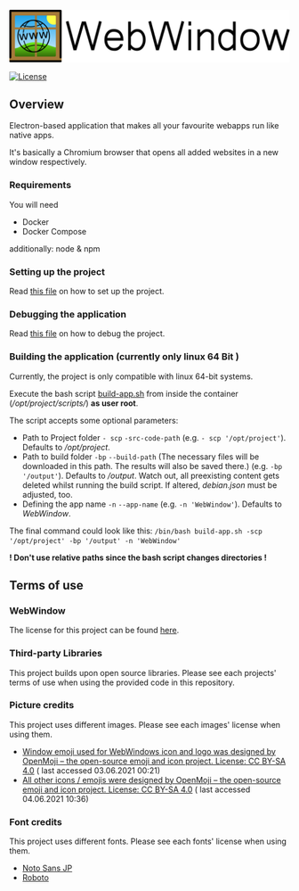![WebWindow logo](doc/assets/mainImage.png)

[![License](https://img.shields.io/badge/License-MIT-blue)](https://opensource.org/licenses/MIT)

## Overview

Electron-based application that makes all your favourite webapps run like native apps.

It's basically a Chromium browser that opens all added websites in a new window respectively.

### Requirements

You will need

- Docker
- Docker Compose

additionally: node & npm

### Setting up the project

Read [this file](./doc/DOCKER.md) on how to set up the project.

### Debugging the application

Read [this file](./doc/DEBUG.md) on how to debug the project.

### Building the application (currently only linux 64 Bit )

Currently, the project is only compatible with linux 64-bit systems.

Execute the bash script [build-app.sh](scripts/build-app.sh) from inside the container (_/opt/project/scripts/_) **as
user root**.

The script accepts some optional parameters:

- Path to Project folder `- scp` `-src-code-path` (e.g. `- scp '/opt/project'`). Defaults to _/opt/project_.
- Path to build folder `-bp` `--build-path` (The necessary files will be downloaded in this path. The results will also
  be saved there.) (e.g. `-bp '/output'`). Defaults to _/output_. Watch out, all preexisting content gets deleted whilst
  running the build script. If altered, _debian.json_ must be adjusted, too.
- Defining the app name `-n` `--app-name` (e.g. `-n 'WebWindow'`). Defaults to _WebWindow_.

The final command could look like this: `/bin/bash build-app.sh -scp '/opt/project' -bp '/output' -n 'WebWindow'`

**! Don't use relative paths since the bash script changes directories !**

## Terms of use

### WebWindow

The license for this project can be found [here](./LICENSE).

### Third-party Libraries

This project builds upon open source libraries. Please see each projects' terms of use when using the provided code in
this repository.

### Picture credits

This project uses different images. Please see each images' license when using them.

- [Window emoji used for WebWindows icon and logo was designed by OpenMoji – the open-source emoji and icon project. License: CC BY-SA 4.0](https://github.com/hfg-gmuend/openmoji) (
  last accessed 03.06.2021 00:21)
- [All other icons / emojis were designed by OpenMoji – the open-source emoji and icon project. License: CC BY-SA 4.0](https://github.com/hfg-gmuend/openmoji) (
  last accessed 04.06.2021 10:36)

### Font credits

This project uses different fonts. Please see each fonts' license when using them.

- [Noto Sans JP](./src/assets/fonts/noto-sans-jp/LICENSE.txt)
- [Roboto](./src/assets/fonts/roboto/LICENSE.txt)
